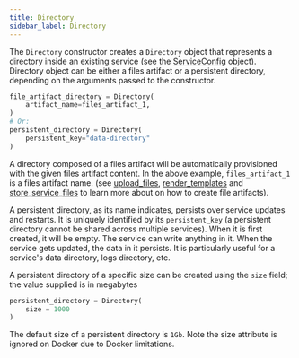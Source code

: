 ```yaml
---
title: Directory
sidebar_label: Directory
---
```


The `Directory` constructor creates a `Directory` object that represents a directory inside an existing service (see
the [ServiceConfig][service-config] object).
Directory object can be either a files artifact or a persistent directory, depending on the arguments passed to the 
constructor.

```python
file_artifact_directory = Directory(
    artifact_name=files_artifact_1,
)
# Or:
persistent_directory = Directory(
    persistent_key="data-directory"
)
```

A directory composed of a files artifact will be automatically provisioned with the given files artifact content. In 
the above example, `files_artifact_1` is a files artifact name. (see [upload_files][upload-files-reference], 
[render_templates][render-templates-reference] and [store_service_files][store-service-reference] to learn more about 
on how to create file artifacts). 

A persistent directory, as its name indicates, persists over service updates and restarts. It is uniquely identified 
by its `persistent_key` (a persistent directory cannot be shared across
multiple services). When it is first created, it will be empty. The service can write anything in it. When the service 
gets updated, the data in it persists. It is particularly useful for a service's data directory, logs directory, etc.

A persistent directory of a specific size can be created using the `size` field; the value supplied is in megabytes

```python
persistent_directory = Directory(
    size = 1000
)
```

The default size of a persistent directory is `1Gb`. Note the size attribute is ignored on Docker due to Docker limitations.

<!--------------- ONLY LINKS BELOW THIS POINT ---------------------->
[render-templates-reference]: ./plan.md#render_templates
[service-config]: ./service-config.md
[store-service-reference]: ./plan.md#store_service_files
[upload-files-reference]: ./plan.md#upload_files
